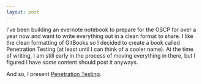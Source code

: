 ```yaml
---
layout: post
---
```


I've been building an evernote notebook to prepare for the OSCP for over a year now and want to write everything out in a clean format to share. I like the clean formatting of GitBooks so I decided to create a book called Penetration Testing (at least until I can think of a cooler name). At the time of writing, I am still early in the process of moving everything in there, but I figured I have _some_ content should post it anyways.

And so, I present [Penetration Testing](https://offsec.giguhbit.com).
